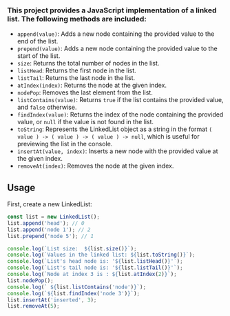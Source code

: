 ### This project provides a JavaScript implementation of a linked list. The following methods are included:

- `append(value)`: Adds a new node containing the provided value to the end of the list.
- `prepend(value)`: Adds a new node containing the provided value to the start of the list.
- `size`: Returns the total number of nodes in the list.
- `listHead`: Returns the first node in the list.
- `listTail`: Returns the last node in the list.
- `atIndex(index)`: Returns the node at the given index.
- `nodePop`: Removes the last element from the list.
- `listContains(value)`: Returns `true` if the list contains the provided value, and `false` otherwise.
- `findIndex(value)`: Returns the index of the node containing the provided value, or `null` if the value is not found in the list.
- `toString`: Represents the LinkedList object as a string in the format `( value ) -> ( value ) -> ( value ) -> null`, which is useful for previewing the list in the console.
- `insertAt(value, index)`: Inserts a new node with the provided value at the given index.
- `removeAt(index)`: Removes the node at the given index.

## Usage

First, create a new LinkedList:

```javascript
const list = new LinkedList();
list.append('head'); // 0
list.append('node 1'); // 2
list.prepend('node 5'); // 1

console.log(`List size:  ${list.size()}`);
console.log(`Values in the linked list: ${list.toString()}`);
console.log(`List's head node is: '${list.listHead()}'`);
console.log(`List's tail node is: '${list.listTail()}'`);
console.log(`Node at index 3 is : ${list.atIndex(2)}`);
list.nodePop();
console.log(` ${list.listContains('node')}`);
console.log(`${list.findIndex('node 3')}`);
list.insertAt('inserted', 3);
list.removeAt(5);
```
